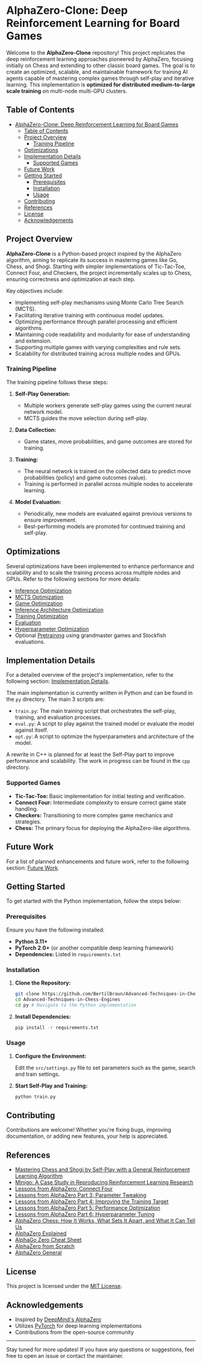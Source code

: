 # AlphaZero-Clone: Deep Reinforcement Learning for Board Games

Welcome to the **AlphaZero-Clone** repository! This project replicates the deep reinforcement learning approaches pioneered by AlphaZero, focusing initially on Chess and extending to other classic board games. The goal is to create an optimized, scalable, and maintainable framework for training AI agents capable of mastering complex games through self-play and iterative learning. This implementation is **optimized for distributed medium-to-large scale training** on multi-node multi-GPU clusters.

## Table of Contents

- [AlphaZero-Clone: Deep Reinforcement Learning for Board Games](#alphazero-clone-deep-reinforcement-learning-for-board-games)
  - [Table of Contents](#table-of-contents)
  - [Project Overview](#project-overview)
    - [Training Pipeline](#training-pipeline)
  - [Optimizations](#optimizations)
  - [Implementation Details](#implementation-details)
    - [Supported Games](#supported-games)
  - [Future Work](#future-work)
  - [Getting Started](#getting-started)
    - [Prerequisites](#prerequisites)
    - [Installation](#installation)
    - [Usage](#usage)
  - [Contributing](#contributing)
  - [References](#references)
  - [License](#license)
  - [Acknowledgements](#acknowledgements)

## Project Overview

**AlphaZero-Clone** is a Python-based project inspired by the AlphaZero algorithm, aiming to replicate its success in mastering games like Go, Chess, and Shogi. Starting with simpler implementations of Tic-Tac-Toe, Connect Four, and Checkers, the project incrementally scales up to Chess, ensuring correctness and optimization at each step.

Key objectives include:

- Implementing self-play mechanisms using Monte Carlo Tree Search (MCTS).
- Facilitating iterative training with continuous model updates.
- Optimizing performance through parallel processing and efficient algorithms.
- Maintaining code readability and modularity for ease of understanding and extension.
- Supporting multiple games with varying complexities and rule sets.
- Scalability for distributed training across multiple nodes and GPUs.

### Training Pipeline

The training pipeline follows these steps:

1. **Self-Play Generation:**
   - Multiple workers generate self-play games using the current neural network model.
   - MCTS guides the move selection during self-play.

2. **Data Collection:**
   - Game states, move probabilities, and game outcomes are stored for training.

3. **Training:**
   - The neural network is trained on the collected data to predict move probabilities (policy) and game outcomes (value).
   - Training is performed in parallel across multiple nodes to accelerate learning.

4. **Model Evaluation:**
   - Periodically, new models are evaluated against previous versions to ensure improvement.
   - Best-performing models are promoted for continued training and self-play.

## Optimizations

Several optimizations have been implemented to enhance performance and scalability and to scale the training process across multiple nodes and GPUs. Refer to the following sections for more details:

- [Inference Optimization](documentation/optimizations/inference.md)
- [MCTS Optimization](documentation/optimizations/mcts.md)
- [Game Optimization](documentation/optimizations/games.md)
- [Inference Architecture Optimization](documentation/optimizations/architecture.md)
- [Training Optimization](documentation/optimizations/training.md)
- [Evaluation](documentation/optimizations/evaluation.md)
- [Hyperparameter Optimization](documentation/optimizations/hyperparameters.md)
- Optional [Pretraining](documentation/optimizations/pretraining.md) using grandmaster games and Stockfish evaluations.

## Implementation Details

For a detailed overview of the project's implementation, refer to the following section: [Implementation Details](documentation/implementation/implementation.md).

The main implementation is currently written in Python and can be found in the `py` directory. The main 3 scripts are:

- `train.py`: The main training script that orchestrates the self-play, training, and evaluation processes.
- `eval.py`: A script to play against the trained model or evaluate the model against itself.
- `opt.py`: A script to optimize the hyperparameters and architecture of the model.

A rewrite in C++ is planned for at least the Self-Play part to improve performance and scalability. The work in progress can be found in the `cpp` directory.

### Supported Games

- **Tic-Tac-Toe:** Basic implementation for initial testing and verification.
- **Connect Four:** Intermediate complexity to ensure correct game state handling.
- **Checkers:** Transitioning to more complex game mechanics and strategies.
- **Chess:** The primary focus for deploying the AlphaZero-like algorithms.

## Future Work

For a list of planned enhancements and future work, refer to the following section: [Future Work](documentation/future.md).

## Getting Started

To get started with the Python implementation, follow the steps below:

### Prerequisites

Ensure you have the following installed:

- **Python 3.11+**
- **PyTorch 2.0+** (or another compatible deep learning framework)
- **Dependencies:** Listed in `requirements.txt`

### Installation

1. **Clone the Repository:**

   ```bash
   git clone https://github.com/BertilBraun/Advanced-Techniques-in-Chess-Engines.git
   cd Advanced-Techniques-in-Chess-Engines
   cd py # Navigate to the Python implementation
   ```

2. **Install Dependencies:**

   ```bash
   pip install -r requirements.txt
   ```

### Usage

1. **Configure the Environment:**

   Edit the `src/settings.py` file to set parameters such as the game, search and train settings.

2. **Start Self-Play and Training:**

   ```bash
   python train.py
   ```

## Contributing

Contributions are welcome! Whether you're fixing bugs, improving documentation, or adding new features, your help is appreciated.

## References

- [Mastering Chess and Shogi by Self-Play with a General Reinforcement Learning Algorithm](https://arxiv.org/pdf/1712.01815)
- [Minigo: A Case Study in Reproducing Reinforcement Learning Research](https://openreview.net/pdf?id=H1eerhIpLV)
- [Lessons from AlphaZero: Connect Four](https://medium.com/oracledevs/lessons-from-alphazero-connect-four-e4a0ae82af68)
- [Lessons from AlphaZero Part 3: Parameter Tweaking](https://medium.com/oracledevs/lessons-from-alphazero-part-3-parameter-tweaking-4dceb78ed1e5)
- [Lessons from AlphaZero Part 4: Improving the Training Target](https://medium.com/oracledevs/lessons-from-alphazero-part-4-improving-the-training-target-6efba2e71628)
- [Lessons from AlphaZero Part 5: Performance Optimization](https://medium.com/oracledevs/lessons-from-alpha-zero-part-5-performance-optimization-664b38dc509e)
- [Lessons from AlphaZero Part 6: Hyperparameter Tuning](https://medium.com/oracledevs/lessons-from-alpha-zero-part-6-hyperparameter-tuning-b1cfcbe4ca9a)
- [AlphaZero Chess: How It Works, What Sets It Apart, and What It Can Tell Us](https://towardsdatascience.com/alphazero-chess-how-it-works-what-sets-it-apart-and-what-it-can-tell-us-4ab3d2d08867)
- [AlphaZero Explained](https://nikcheerla.github.io/deeplearningschool/2018/01/01/AlphaZero-Explained/)
- [AlphaGo Zero Cheat Sheet](https://medium.com/applied-data-science/alphago-zero-explained-in-one-diagram-365f5abf67e0)
- [AlphaZero from Scratch](https://www.youtube.com/watch?v=wuSQpLinRB4&ab_channel=freeCodeCamp.org)
- [AlphaZero General](https://github.com/suragnair/alpha-zero-general)

## License

This project is licensed under the [MIT License](./LICENSE).

## Acknowledgements

- Inspired by [DeepMind's AlphaZero](https://deepmind.com/research/case-studies/alphazero-the-story-so-far)
- Utilizes [PyTorch](https://pytorch.org/) for deep learning implementations
- Contributions from the open-source community

---

Stay tuned for more updates! If you have any questions or suggestions, feel free to open an issue or contact the maintainer.
